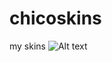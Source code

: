 # chicoskins
my skins
<img src="https://imgur-archive.ppy.sh/zFQIsZx.png" alt="Alt text" title="Optional title">
